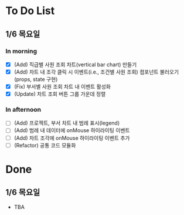 # To Do List
## 1/6 목요일
### In morning
- [x] (Add) 직급별 사원 조회 차트(vertical bar chart) 만들기
- [x] (Add) 차트 내 조각 클릭 시 이벤트(i.e., 조건별 사원 조회) 컴포넌트 불러오기(props, state 구현)
- [x] (Fix) 부서별 사원 조회 차트 내 이벤트 활성화
- [x] (Update) 차트 조회 버튼 그룹 가운데 정렬

### In afternoon
- [ ] (Add) 프로젝트, 부서 차트 내 범례 표시(legend)
- [ ] (Add) 범례 내 데이터에 onMouse 하이라이팅 이벤트
- [ ] (Add) 차트 조각에 onMouse 하이라이팅 이벤트 추가
- [ ] (Refactor) 공통 코드 모듈화

# Done
## 1/6 목요일
- TBA